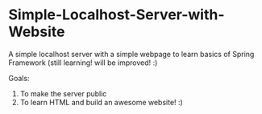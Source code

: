 # Simple-Localhost-Server-with-Website
A simple localhost server with a simple webpage to learn basics of Spring Framework (still learning! will be improved! :)

Goals:
1. To make the server public
2. To learn HTML and build an awesome website! :)
